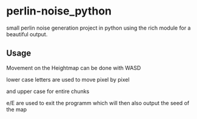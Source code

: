 # perlin-noise_python
small perlin noise generation project in python using the rich module for a beautiful output.

## Usage
Movement on the Heightmap can be done with WASD

lower case letters are used to move pixel by pixel

and upper case for entire chunks

e/E are used to exit the programm which will then also output the seed of the map
